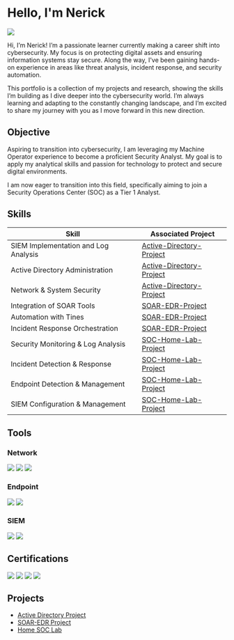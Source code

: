 # Hello, I'm Nerick
<a href="https://www.linkedin.com/in/nerick-martinez-1a3995171/"><img src="https://img.shields.io/badge/-LinkedIn-0072b1?&style=for-the-badge&logo=linkedin&logoColor=white" /></a>

Hi, I’m Nerick! I’m a passionate learner currently making a career shift into cybersecurity. My focus is on protecting digital assets and ensuring information systems stay secure. Along the way, I've been gaining hands-on experience in areas like threat analysis, incident response, and security automation.

This portfolio is a collection of my projects and research, showing the skills I’m building as I dive deeper into the cybersecurity world. I’m always learning and adapting to the constantly changing landscape, and I’m excited to share my journey with you as I move forward in this new direction.
## Objective
Aspiring to transition into cybersecurity, I am leveraging my Machine Operator experience to become a proficient Security Analyst. My goal is to apply my analytical skills and passion for technology to protect and secure digital environments.

I am now eager to transition into this field, specifically aiming to join a Security Operations Center (SOC) as a Tier 1 Analyst.

## Skills

| Skill                                         | Associated Project         |
|-----------------------------------------------|----------------------------|
| SIEM Implementation and Log Analysis  | <a href="https://github.com/nerickmtz/Active-Directory-Project">Active-Directory-Project</a>|
| Active Directory Administration | <a href="https://github.com/nerickmtz/Active-Directory-Project">Active-Directory-Project</a>|
| Network & System Security       | <a href="https://github.com/nerickmtz/Active-Directory-Project">Active-Directory-Project</a>|
| Integration of SOAR Tools      | <a href="https://github.com/nerickmtz/SOAR-EDR-Project">SOAR-EDR-Project</a>|
| Automation with Tines          | <a href="https://github.com/nerickmtz/SOAR-EDR-Project">SOAR-EDR-Project</a>|
| Incident Response Orchestration | <a href="https://github.com/nerickmtz/SOAR-EDR-Project">SOAR-EDR-Project</a>|
| Security Monitoring & Log Analysis | <a href="https://github.com/nerickmtz/SOC-Home-Lab-Project">SOC-Home-Lab-Project</a>|
| Incident Detection & Response | <a href="https://github.com/nerickmtz/SOC-Home-Lab-Project">SOC-Home-Lab-Project</a>|
| Endpoint Detection & Management | <a href="https://github.com/nerickmtz/SOC-Home-Lab-Project">SOC-Home-Lab-Project</a>|
| SIEM Configuration & Management | <a href="https://github.com/nerickmtz/SOC-Home-Lab-Project">SOC-Home-Lab-Project</a>|

## Tools

### Network
<div>
    <img src="https://img.shields.io/badge/-Wireshark-1679A7?&style=for-the-badge&logo=Wireshark&logoColor=white" />
    <img src="https://img.shields.io/badge/-Suricata-EF3B2D?&style=for-the-badge&logo=Suricata&logoColor=white" />
    <img src="https://img.shields.io/badge/-Zeek-777BB4?&style=for-the-badge&logo=Zeek&logoColor=white" />
</div>

### Endpoint
<div>
    <img src="https://img.shields.io/badge/-Wazuh-00A4EF?style=for-the-badge&logo=Wazuh&logoColor=white" />
    <img src="https://img.shields.io/badge/-Velociraptor-4B275F?&style=for-the-badge&logo=Velociraptor&logoColor=white" />
</div>

### SIEM
<div>
    <img src="https://img.shields.io/badge/-Splunk-000000?&style=for-the-badge&logo=Splunk&logoColor=white" />
    <img src="https://img.shields.io/badge/-Elastic-005571?&style=for-the-badge&logo=Elastic&logoColor=white" />
</div>

## Certifications

<div>
<img src="https://img.shields.io/badge/-Google_Cybersecurity_Certificate-4285F4?style=for-the-badge&logo=google&logoColor=white" />
<img src="https://img.shields.io/badge/-Security%2B-FF0000?&style=for-the-badge&logo=CompTIA&logoColor=white" />
<img src="https://img.shields.io/badge/-A%2B-FF0000?style=for-the-badge&logo=CompTIA&logoColor=white" />
<img src="https://img.shields.io/badge/-Blue_Team_Level_One-007ACC?style=for-the-badge&logo=security&logoColor=white" />

</div>

## Projects
- [Active Directory Project](https://github.com/nerickmtz/Active-Directory-Project)
- [SOAR-EDR Project](https://github.com/nerickmtz/SOAR-EDR-Project)
- [Home SOC Lab](https://github.com/nerickmtz/SOC-Home-Lab-Project)

